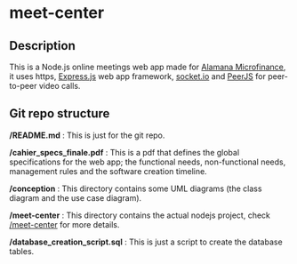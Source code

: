 # meet-center

## Description

This is a Node.js online meetings web app made for [Alamana Microfinance](https://www.alamana.org.ma/en), it uses https, [Express.js](http://expressjs.com/) web app framework, [socket.io](https://socket.io/) and [PeerJS](https://peerjs.com/) for peer-to-peer video calls.

## Git repo structure

<b>/README.md</b> : This is just for the git repo.

<b>/cahier_specs_finale.pdf</b> : This is a pdf that defines the global specifications for the web app; the functional needs, non-functional needs, management rules and the software creation timeline.

<b>/conception</b> : This directory contains some UML diagrams (the class diagram and the use case diagram).

<b>/meet-center</b> : This directory contains the actual nodejs project, check [/meet-center](https://github.com/techguyseli/meet-center/tree/main/meet-center) for more details.

<b>/database_creation_script.sql</b> : This is just a script to create the database tables.
